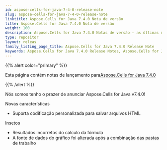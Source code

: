 ```yaml
---
id: aspose-cells-for-java-7-4-0-release-note
slug: aspose-cells-for-java-7-4-0-release-note
linktitle: Aspose.Cells for Java 7.4.0 Nota de versão
title: Aspose.Cells for Java 7.4.0 Nota de versão
weight: 100
description: Aspose.Cells for Java 7.4.0 Notas de versão – as últimas melhorias, novos recursos e correções
type: repositor
layout: releas
family_listing_page_title: Aspose.Cells for Java 7.4.0 Release Note
keywords: Aspose.Cells for Java 7.4.0 Release Notes, Aspose.Cells for Java 7.4.0 updates and fixe
---
```

{{% alert color="primary" %}} 

 Esta página contém notas de lançamento para[Aspose.Cells for Java 7.4.0](https://releases.aspose.com/cells/java/new-releases/aspose.cells-for-java-7.4.0/)

{{% /alert %}} 

Nós somos
 tenho o prazer de anunciar Aspose.Cells for Java v7.4.0!

 Novas características

- Suporta codificação personalizada para salvar arquivos HTML

Insetos

- Resultados incorretos do cálculo da fórmula
- A fonte de dados do gráfico foi alterada após a combinação das pastas de trabalho
